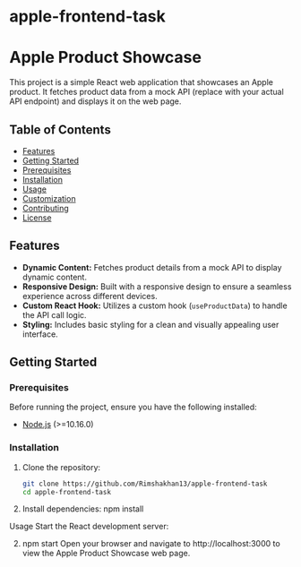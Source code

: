 # apple-frontend-task

# Apple Product Showcase

This project is a simple React web application that showcases an Apple product. It fetches product data from a mock API (replace with your actual API endpoint) and displays it on the web page.

## Table of Contents

- [Features](#features)
- [Getting Started](#getting-started)
- [Prerequisites](#prerequisites)
- [Installation](#installation)
- [Usage](#usage)
- [Customization](#customization)
- [Contributing](#contributing)
- [License](#license)

## Features

- **Dynamic Content:** Fetches product details from a mock API to display dynamic content.
- **Responsive Design:** Built with a responsive design to ensure a seamless experience across different devices.
- **Custom React Hook:** Utilizes a custom hook (`useProductData`) to handle the API call logic.
- **Styling:** Includes basic styling for a clean and visually appealing user interface.

## Getting Started

### Prerequisites

Before running the project, ensure you have the following installed:

- [Node.js](https://nodejs.org/) (>=10.16.0)

### Installation

1. Clone the repository:

   ```bash
   git clone https://github.com/Rimshakhan13/apple-frontend-task
   cd apple-frontend-task

1. Install dependencies:
npm install

Usage
Start the React development server:

2. npm start
Open your browser and navigate to http://localhost:3000 to view the Apple Product Showcase web page.
